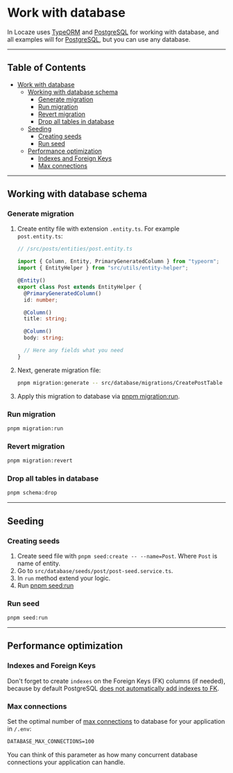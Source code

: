 # Work with database

In Locaze uses [TypeORM](https://www.npmjs.com/package/typeorm) and [PostgreSQL](https://www.postgresql.org/) for working with database, and all examples will for [PostgreSQL](https://www.postgresql.org/), but you can use any database.

---

## Table of Contents <!-- omit in toc -->

- [Work with database](#work-with-database)
  - [Working with database schema](#working-with-database-schema)
    - [Generate migration](#generate-migration)
    - [Run migration](#run-migration)
    - [Revert migration](#revert-migration)
    - [Drop all tables in database](#drop-all-tables-in-database)
  - [Seeding](#seeding)
    - [Creating seeds](#creating-seeds)
    - [Run seed](#run-seed)
  - [Performance optimization](#performance-optimization)
    - [Indexes and Foreign Keys](#indexes-and-foreign-keys)
    - [Max connections](#max-connections)

---

## Working with database schema

### Generate migration

1. Create entity file with extension `.entity.ts`. For example `post.entity.ts`:

   ```ts
   // /src/posts/entities/post.entity.ts

   import { Column, Entity, PrimaryGeneratedColumn } from "typeorm";
   import { EntityHelper } from "src/utils/entity-helper";

   @Entity()
   export class Post extends EntityHelper {
     @PrimaryGeneratedColumn()
     id: number;

     @Column()
     title: string;

     @Column()
     body: string;

     // Here any fields what you need
   }
   ```

1. Next, generate migration file:

   ```bash
   pnpm migration:generate -- src/database/migrations/CreatePostTable
   ```

1. Apply this migration to database via [pnpm migration:run](#run-migration).

### Run migration

```bash
pnpm migration:run
```

### Revert migration

```bash
pnpm migration:revert
```

### Drop all tables in database

```bash
pnpm schema:drop
```

---

## Seeding

### Creating seeds

1. Create seed file with `pnpm seed:create -- --name=Post`. Where `Post` is name of entity.
1. Go to `src/database/seeds/post/post-seed.service.ts`.
1. In `run` method extend your logic.
1. Run [pnpm seed:run](#run-seed)

### Run seed

```bash
pnpm seed:run
```

---

## Performance optimization

### Indexes and Foreign Keys

Don't forget to create `indexes` on the Foreign Keys (FK) columns (if needed), because by default PostgreSQL [does not automatically add indexes to FK](https://stackoverflow.com/a/970605/18140714).

### Max connections

Set the optimal number of [max connections](https://node-postgres.com/apis/pool) to database for your application in `/.env`:

```txt
DATABASE_MAX_CONNECTIONS=100
```

You can think of this parameter as how many concurrent database connections your application can handle.
